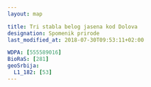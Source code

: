 ```yaml
---
layout: map

title: Tri stabla belog jasena kod Dolova
designation: Spomenik prirode
last_modified_at: 2018-07-30T09:53:11+02:00

WDPA: [555589016]
BioRaS: [281]
geoSrbija:
  L1_182: [53]
---
```

